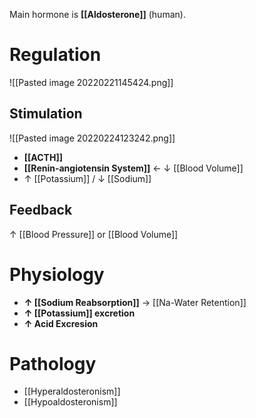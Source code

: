 Main hormone is **[[Aldosterone]]** (human).

# Regulation

![[Pasted image 20220221145424.png]]

## Stimulation

![[Pasted image 20220224123242.png]]

- **[[ACTH]]**
- **[[Renin-angiotensin System]]** ← ↓ [[Blood Volume]]
- ↑ [[Potassium]] / ↓ [[Sodium]]

## Feedback
↑ [[Blood Pressure]] or [[Blood Volume]]

# Physiology
- **↑ [[Sodium Reabsorption]]** → [[Na-Water Retention]] 
- **↑ [[Potassium]] excretion** 
- **↑ Acid Excresion**

# Pathology
- [[Hyperaldosteronism]]
- [[Hypoaldosteronism]]